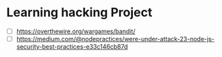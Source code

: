 # Learning hacking Project
      
- [ ] https://overthewire.org/wargames/bandit/
- [ ] https://medium.com/@nodepractices/were-under-attack-23-node-js-security-best-practices-e33c146cb87d

